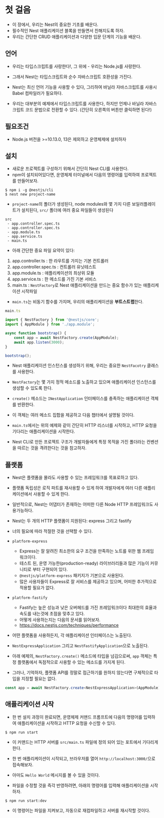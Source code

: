 # 첫 걸음

- 이 장에서, 우리는 Nest의 중요한 기초를 배운다.
- 필수적인 Nest 애플리케이션 블록을 만들면서 친해지도록 하자.
- 우리는 간단한 CRUD 애플리케이션과 다양한 입문 단계의 기능을 배운다.

## 언어

- 우리는 타입스크립트를 사랑한다!, 그 위에 - 우리는 Node.js를 사랑한다.
- 그래서 Nest는 타입스크립트와 순수 자바스크립트 호환성을 가진다.
- Nest는 최신 언어 기능을 사용할 수 있다, 그리하여 바닐라 자바스크립트를 사용시 Babel 컴파일러가 필요하다.

- 우리는 대부분의 예제에서 타입스크립트를 사용한다, 하지만 언제나 바닐라 자바스크립트 코드 문법으로 전환할 수 있다. (간단히 오른쪽의 버튼만 클릭하면 된다!)

## 필요조건

- Node.js 버전을 >=10.13.0, 13은 제외하고 운영체제에 설치하자

## 설치

- 새로운 프로젝트를 구성하기 위해서 간단히 Nest CLI를 사용한다.
- npm이 설치되어있다면, 운영체제 터미널에서 다음의 명령어를 입력하여 프로젝트를 만들어보자.

```
$ npm i -g @nestjs/cli
$ nest new project-name
```

- `project-name`의 폴더가 생성된다, node modules와 몇 가지 다른 보일러플레이트가 설치된다, `src/` 폴더에 여러 중요 파일들이 생성된다

```
src
 - app.controller.spec.ts
 - app.controller.spec.ts
 - app.module.ts
 - app.service.ts
 - main.ts
```

- 아래 간단한 중요 파일 요약이 있다:

1. app.controller.ts : 한 라우트를 가지는 기본 컨트롤러
2. app.controller.spec.ts : 컨트롤러 유닛테스트
3. app.module.ts : 애플리케이션의 최상위 모듈
4. app.service.ts : 한 메소드를 가진 기본 서비스
5. main.ts : `NestFactory`로 Nest 애플리케이션을 만드는 중요 함수가 있는 애플리케이션 시작파일

- `main.ts`는 비동기 함수를 가지며, 우리의 애플리케이션을 <b>부트스트랩</b>한다.

```Typescript
main.ts

import { NestFactory } from '@nestjs/core';
import { AppModule } from './app.module';

async function bootstrap() {
    const app = await NestFactory.create(AppModule);
    await app.listen(3000);
}

bootstrap();
```

- Nest 애플리케이션 인스턴스를 생성하기 위해, 우리는 중요한 `NestFacotry` 클래스를 사용한다.
- `NestFactory`는 몇 가지 정적 메소드를 노출하고 있으며 애플리케이션 인스턴스를 생성할 수 있도록 한다.
- `create()` 메소드는 `INestApplication` 인터페이스를 충족하는 애플리케이션 객체를 반환한다.
- 이 객체는 여러 메소드 집합을 제공하고 다음 챕터에서 설명될 것이다.
- `main.ts`에서는 위의 예제와 같이 간단히 HTTP 리스너를 시작하고, HTTP 요청을 기다리는 애플리케이션을 시작한다.

- Nest CLI로 만든 프로젝트 구조가 개발자들에게 특정 목적을 가진 폴더라는 컨벤션을 따르는 것을 격려한다는 것을 참고하자.

## 플랫폼

- Nest은 플랫폼을 몰라도 사용할 수 있는 프레임워크를 목표로하고 있다.
- 플랫폼 독립성은 로직 파트를 재사용할 수 있게 하여 개발자에게 여러 다른 애플리케이션에서 사용할 수 있게 한다.
- 일반적으로, Nest는 어댑터가 존재하는 어떠한 다른 Node HTTP 프레임워크도 사용가능하다.
- Nest는 두 개의 HTTP 플랫폼이 지원된다: express 그리고 fastify
- 너의 필요에 따라 적절한 것을 선택할 수 있다.

- `platform-express`
  - Express는 잘 알려진 최소한의 요구 조건을 만족하는 노트를 위한 웹 프레임 워크이다.
  - 테스트 된, 운영 가능한(production-ready) 라이브러리들과 많은 기능이 커뮤니티로 부터 구현되어 있다.
  - `@nestjs/platform-express` 패키지가 기본으로 사용된다.
  - 많은 사용자들이 Express로 잘 서비스를 제공하고 있으며, 어떠한 추가적으로 적용할 필요가 없다.
- `platform-fastify`

  - Fastify는 높은 성능과 낮은 오버헤드를 가진 프레임워크이다 최대한의 효율과 속도를 내는것에 초점을 맞추고 있다.
  - 어떻게 사용하는지는 다음의 문서를 읽어보자.
  - https://docs.nestjs.com/techniques/performance

- 어떤 플랫폼을 사용하든지, 각 애플리케이션 인터페이스는 노출된다.
- `NestExpressApplication` 그리고 `NestFastifyApplication`으로 노출된다.

- 아래 예제의, `NestFactory.create()` 메소드에 타입을 넘김으로써, `app` 객체는 특정 플랫폼에서 독점적으로 사용할 수 있는 메소드를 가지게 된다.
- 그러나, 기억하자, 플랫폼 API를 정말로 접근하기를 원하지 않는다면 구체적으로 타입을 지정할 필요는 없다.

```Typescript
const app = await NestFactory.create<NestExpressApplication>(AppModule);
```

## 애플리케이션 시작

- 한 번 설치 과정이 완료되면, 운영체제 커맨드 프롬프트에 다음의 명령어를 입력하여 애플리케이션을 시작하고 HTTP 요청을 수신할 수 있다.

```
$ npm run start
```

- 이 커맨드는 HTTP 서버를 `src/main.ts` 파일에 정의 되어 있는 포트에서 기다리게 한다.
- 한 번 애플리케이션이 시작되고, 브라우저를 열어 `http://localhost:3000/`으로 접속해보자.
- 아마도 `Hello World` 메시지를 볼 수 있을 것이다.

- 파일을 수정할 것을 즉각 반영하려면, 아래의 명령어를 입력해 애플리케이션을 시작하자.

```
$ npm run start:dev
```

- 이 명령어는 파일을 지켜보고, 자동으로 재컴파일하고 서버를 재시작할 것이다.
